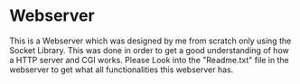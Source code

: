 # Webserver
This is a Webserver which was designed by me from scratch only using the Socket Library. This was done in order to get a good understanding of how a HTTP server and CGI works. Please Look into the "Readme.txt" file in the webserver to get what all functionalities this webserver has. 
